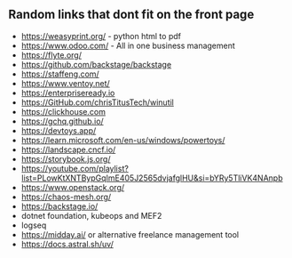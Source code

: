 ## Random links that dont fit on the front page

- https://weasyprint.org/ - python html to pdf
- https://www.odoo.com/ - All in one business management
- https://flyte.org/
- https://github.com/backstage/backstage
- https://staffeng.com/
- https://www.ventoy.net/
- https://enterpriseready.io
- https://GitHub.com/chrisTitusTech/winutil
- https://clickhouse.com
- https://gchq.github.io/
- https://devtoys.app/
- https://learn.microsoft.com/en-us/windows/powertoys/
- https://landscape.cncf.io/
- https://storybook.js.org/
- https://youtube.com/playlist?list=PLowKtXNTBypGqImE405J2565dvjafglHU&si=bYRy5TliVK4NAnpb
- https://www.openstack.org/
- https://chaos-mesh.org/
- https://backstage.io/
- dotnet foundation, kubeops and MEF2
- logseq
- https://midday.ai/ or alternative freelance management tool
- https://docs.astral.sh/uv/

